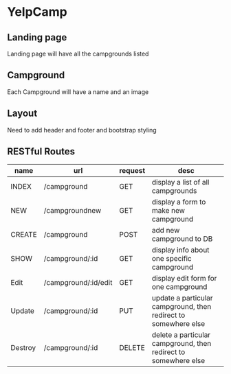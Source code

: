 # YelpCamp

## Landing page

Landing page will have all the campgrounds listed

## Campground

Each Campground will have a name and an image

## Layout

Need to add header and footer and bootstrap styling

## RESTful Routes

|	name	|	url	|	request	|	desc	|
|	-------------	|	-------------	|	-------------	|	-------------	|
|	INDEX	|	/campground	|	GET	|	display a list of all campgrounds	|
|	NEW	|	/campgroundnew	|	GET	|	display a form to make new campground	|
|	CREATE	|	/campground	|	POST	|	add new campground to DB	|
|	SHOW	|	/campground/:id	|	GET	|	display info about one specific campground	|
|	Edit	|	/campground/:id/edit	|	GET	|	display edit form for one campground	|
|	Update	|	/campground/:id	|	PUT	|	update a particular campground, then redirect to somewhere else	|
|	Destroy	|	/campground/:id	|	DELETE	|	delete a particular campground, then redirect to somewhere else	|
